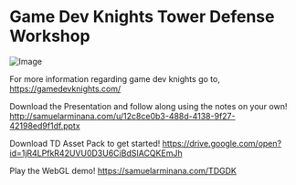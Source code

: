 # Game Dev Knights Tower Defense Workshop

![Image](http://samuelarminana.com/u/1e00c1898-feff-4fd0-afd9-e18b43a3ccfd.png)

For more information regarding game dev knights go to, https://gamedevknights.com/

Download the Presentation and follow along using the notes on your own!
http://samuelarminana.com/u/12c8ce0b3-488d-4138-9f27-42198ed9f1df.pptx

Download TD Asset Pack to get started!
https://drive.google.com/open?id=1jR4LPfkR42UVU0D3U6CiBdSIACQKEmJh

Play the WebGL demo!
https://samuelarminana.com/TDGDK
